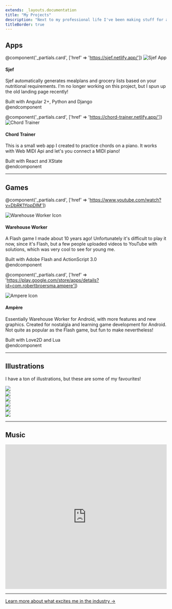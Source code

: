 ```yaml
---
extends: _layouts.documentation
title: "My Projects"
description: "Next to my professional life I've been making stuff for as long as I can remember. Here are some of my favourite past projects!"
titleBorder: true
---
```


## Apps
@component('_partials.card', ['href' => 'https://sjef.netlify.app/'])
<img
  class="w-48 flex-shrink-0 object-cover"
  src="/img/logo-sjef.png"
  alt="Sjef App"
/>
<div class="p-6 flex flex-col">
  <h4 class="font-semibold text-black uppercase text-xl">Sjef</h4>
  <p class="pt-2">
    Sjef automatically generates mealplans and grocery lists based on
    your nutritional requirements. I'm no longer working on this
    project, but I spun up the old landing page recently!
  </p>
  <div class="pt-4 text-xs text-gray-600 mt-auto">
    Built with Angular 2+, Python and Django
  </div>
</div>
@endcomponent

@component('_partials.card', ['href' => 'https://chord-trainer.netlify.app/'])
<img
  class="w-48 flex-shrink-0 object-cover"
  src="/img/chord-trainer.png"
  alt="Chord Trainer"
/>
<div class="p-6 flex flex-col">
  <h4 class="font-semibold text-black uppercase text-xl">
    Chord Trainer
  </h4>
  <p class="pt-2">
    This is a small web app I created to practice chords on a piano.
    It works with Web MIDI Api and let's you connect a MIDI piano!
  </p>
  <div class="pt-4 text-xs text-gray-600 mt-auto">
    Built with React and XState
  </div>
</div>
@endcomponent

---

## Games

@component('_partials.card', ['href' => 'https://www.youtube.com/watch?v=DbRK1YppDIM'])
<div class="flex justify-center items-center w-48 flex-shrink-0">
  <img
    class="w-24"
    src="/img/warehouse-worker.jpg"
    alt="Warehouse Worker Icon"
  />
</div>
<div class="p-6 flex flex-col">
  <h4 class="font-semibold text-black uppercase text-xl">
    Warehouse Worker
  </h4>
  <p class="pt-2">
    A Flash game I made about 10 years ago! Unfortunately it's
    difficult to play it now, since it's Flash, but a few people
    uploaded videos to YouTube with solutions, which was very cool to
    see for young me.
  </p>
  <div class="pt-4 text-xs text-gray-600 mt-auto">
    Built with Adobe Flash and ActionScript 3.0
  </div>
</div>
@endcomponent

@component('_partials.card', ['href' => 'https://play.google.com/store/apps/details?id=com.robertbroersma.ampere'])
<div class="flex justify-center items-center w-48 flex-shrink-0">
  <img class="w-32" src="/img/ampere.webp" alt="Ampere Icon" />
</div>
<div class="p-6 flex flex-col">
  <h4 class="font-semibold text-black uppercase text-xl">Ampère</h4>
  <p class="pt-2">
    Essentially Warehouse Worker for Android, with more features and
    new graphics. Created for nostalgia and learning game development
    for Android. Not quite as popular as the Flash game, but fun to
    make nevertheless!
  </p>
  <div class="pt-4 text-xs text-gray-600 mt-auto">
    Built with Love2D and Lua
  </div>
</div>
@endcomponent

---

## Illustrations
I have a ton of illustrations, but these are some of my favourites!

<div class="-m-2 flex flex-wrap pt-8">
  <div class="p-2 w-full md:w-1/2 lg:w-1/3">
    <a target="_blank" href="/img/illustrations/pinata.png" >
      <img class="rounded-lg" src="/img/illustrations/pinata.png" />
    </a>
  </div>
  <div class="p-2 w-full md:w-1/2 lg:w-1/3">
    <a target="_blank" href="/img/illustrations/broccoli.png">
      <img class="rounded-lg" src="/img/illustrations/broccoli.png" />
    </a>
  </div>
  <div class="p-2 w-full md:w-1/2 lg:w-1/3">
    <a target="_blank" href="/img/illustrations/mixer.png">
      <img class="rounded-lg" src="/img/illustrations/mixer.png" />
    </a>
  </div>
  <div class="p-2 w-full md:w-1/2 lg:w-1/3">
    <a target="_blank" href="/img/illustrations/pikacharger.png">
      <img class="rounded-lg" src="/img/illustrations/pikacharger.png" />
    </a>
  </div>
  <div class="p-2 w-full md:w-1/2 lg:w-1/3">
    <a target="_blank" href="/img/illustrations/pineapple-eggplant.png">
      <img class="rounded-lg" src="/img/illustrations/pineapple-eggplant.png" />
    </a>
  </div>
  <div class="p-2 w-full md:w-1/2 lg:w-1/3">
    <a target="_blank" href="/img/illustrations/piece-of-cake.png">
      <img class="rounded-lg" src="/img/illustrations/piece-of-cake.png" />
    </a>
  </div>
</div>

---

## Music

<div>
<iframe
  width="100%"
  height="450"
  scrolling="no"
  frameborder="no"
  allow="autoplay"
  src="https://w.soundcloud.com/player/?url=https%3A//api.soundcloud.com/playlists/1055261251&color=%23ff5500&auto_play=false&hide_related=false&show_comments=true&show_user=true&show_reposts=false&show_teaser=true"
></iframe>
</div>

---

[Learn more about what excites me in the industry &rarr;](/exciting-things)
